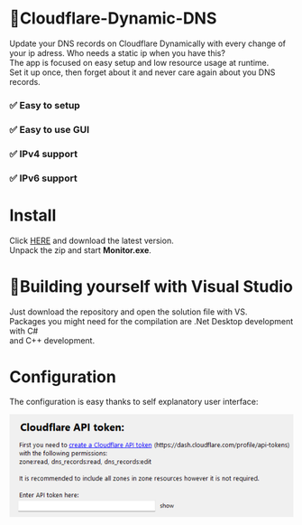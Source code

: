 # 🚀Cloudflare-Dynamic-DNS
Update your DNS records on Cloudflare Dynamically with every change of your ip adress. Who needs a static ip when you have this?  
The app is focused on easy setup and low resource usage at runtime.  
Set it up once, then forget about it and never care again about you DNS records.

### ✅ Easy to setup
### ✅ Easy to use GUI
### ✅ IPv4 support
### ✅ IPv6 support

# Install
Click [HERE](https://github.com/Random-typ/Cloudflare-Dynamic-DNS/releases/tag/latest) and download the latest version.  
Unpack the zip and start **Monitor.exe**.

# 🧰Building yourself with Visual Studio
Just download the repository and open the solution file with VS.  
Packages you might need for the compilation are .Net Desktop development with C#  
and C++ development.


# Configuration
The configuration is easy thanks to self explanatory user interface:

![configuration1.png](readme/configuration1.png?raw=true)
